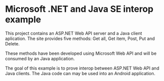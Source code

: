 Microsoft .NET and Java SE interop example
===================

This project contains an ASP.NET Web API server and a Java client aplication.
The site provides five methods: Get all, Get item, Post, Put and Delete.

These methods have been developed using Microsoft Web API and will be consumed by an Java application. 

The goal of this example is to prove interop between ASP.NET Web API and Java clients.
The Java code can may be used into an Android application.
